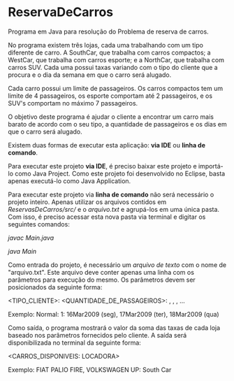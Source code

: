 # ReservaDeCarros

Programa em Java para resolução do Problema de reserva de carros.

No programa existem três lojas, cada uma trabalhando com um tipo diferente de carro. A SouthCar, que trabalha com carros compactos; a WestCar, que trabalha com carros esporte; e a NorthCar, que trabalha com carros SUV. Cada uma possui taxas variando com o tipo do cliente que a procura e o dia da semana em que o carro será alugado.

Cada carro possui um limite de passageiros. Os carros compactos tem um limite de 4 passageiros, os esporte comportam até 2 passageiros, e os SUV's comportam no máximo 7 passageiros.

O objetivo deste programa é ajudar o cliente a encontrar um carro mais barato de acordo com o seu tipo, a quantidade de passageiros e os dias em que o carro será alugado.

Existem duas formas de executar esta aplicação: **via IDE** ou **linha de comando**.

Para executar este projeto **via IDE**, é preciso baixar este projeto e importá-lo como Java Project. Como este projeto foi desenvolvido no Eclipse, basta apenas executá-lo como Java Application.

Para executar este projeto via **linha de comando** não será necessário o projeto inteiro. Apenas utilizar os arquivos contidos em _ReservasDeCarros/src/_ e o _arquivo.txt_ e agrupá-los em uma única pasta. Com isso, é preciso acessar esta nova pasta via terminal e digitar os seguintes comandos:

_javac Main.java_

_java Main_

Como entrada do projeto, é necessário um *arquivo de texto* com o nome de "arquivo.txt". Este arquivo deve conter apenas uma linha com os parâmetros para execução do mesmo. Os parâmetros devem ser posicionados da seguinte forma:

<TIPO_CLIENTE>: <QUANTIDADE_DE_PASSAGEIROS>: <DATA1>, <DATA2>, <DATA3>, ...

Exemplo: Normal: 1: 16Mar2009 (seg), 17Mar2009 (ter), 18Mar2009 (qua)

Como saída, o programa mostrará o valor da soma das taxas de cada loja baseado nos parâmetros fornecidos pelo cliente. A saída será disponibilizada no terminal da seguinte forma:

<CARROS_DISPONIVEIS: LOCADORA>

Exemplo: FIAT PALIO FIRE, VOLKSWAGEN UP: South Car
